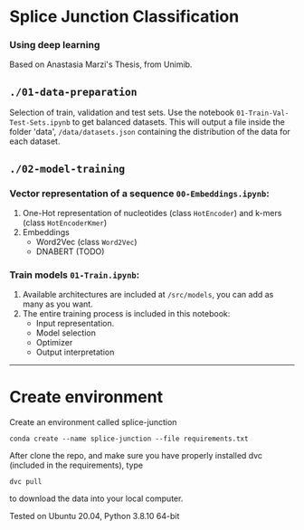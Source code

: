 # Splice Junction Classification 
### Using deep learning
Based on Anastasia Marzi's Thesis, from Unimib.

## `./01-data-preparation`
Selection of train, validation and test sets.
Use the notebook `01-Train-Val-Test-Sets.ipynb` to get balanced datasets. 
This will output a file inside the folder 'data', `/data/datasets.json` containing the distribution of the data for each dataset.
## `./02-model-training`

### Vector representation of a sequence `00-Embeddings.ipynb`:
1. One-Hot representation of nucleotides (class `HotEncoder`) and k-mers (class `HotEncoderKmer`)
2. Embeddings
    - Word2Vec (class `Word2Vec`)
    - DNABERT (TODO)

### Train models `01-Train.ipynb`:
1. Available architectures are included at `/src/models`, you can add as many as you want.
2. The entire training process is included in this notebook: 
    - Input representation. 
    - Model selection
    - Optimizer
    - Output interpretation

___ 
# Create environment
Create an environment called splice-junction

```
conda create --name splice-junction --file requirements.txt 
```

After clone the repo, and make sure you have properly installed dvc (included in the requirements), type 
```
dvc pull
```
to download the data into your local computer.

Tested on Ubuntu 20.04, Python 3.8.10 64-bit
